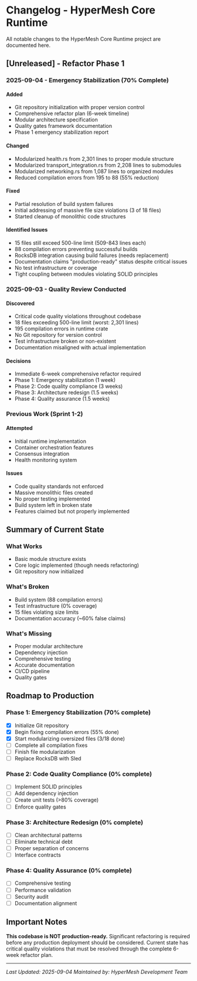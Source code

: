 # Changelog - HyperMesh Core Runtime

All notable changes to the HyperMesh Core Runtime project are documented here.

## [Unreleased] - Refactor Phase 1

### 2025-09-04 - Emergency Stabilization (70% Complete)

#### Added
- Git repository initialization with proper version control
- Comprehensive refactor plan (6-week timeline)
- Modular architecture specification
- Quality gates framework documentation
- Phase 1 emergency stabilization report

#### Changed
- Modularized health.rs from 2,301 lines to proper module structure
- Modularized transport_integration.rs from 2,208 lines to submodules
- Modularized networking.rs from 1,087 lines to organized modules
- Reduced compilation errors from 195 to 88 (55% reduction)

#### Fixed
- Partial resolution of build system failures
- Initial addressing of massive file size violations (3 of 18 files)
- Started cleanup of monolithic code structures

#### Identified Issues
- 15 files still exceed 500-line limit (509-843 lines each)
- 88 compilation errors preventing successful builds
- RocksDB integration causing build failures (needs replacement)
- Documentation claims "production-ready" status despite critical issues
- No test infrastructure or coverage
- Tight coupling between modules violating SOLID principles

### 2025-09-03 - Quality Review Conducted

#### Discovered
- Critical code quality violations throughout codebase
- 18 files exceeding 500-line limit (worst: 2,301 lines)
- 195 compilation errors in runtime crate
- No Git repository for version control
- Test infrastructure broken or non-existent
- Documentation misaligned with actual implementation

#### Decisions
- Immediate 6-week comprehensive refactor required
- Phase 1: Emergency stabilization (1 week)
- Phase 2: Code quality compliance (3 weeks)
- Phase 3: Architecture redesign (1.5 weeks)
- Phase 4: Quality assurance (1.5 weeks)

### Previous Work (Sprint 1-2)

#### Attempted
- Initial runtime implementation
- Container orchestration features
- Consensus integration
- Health monitoring system

#### Issues
- Code quality standards not enforced
- Massive monolithic files created
- No proper testing implemented
- Build system left in broken state
- Features claimed but not properly implemented

## Summary of Current State

### What Works
- Basic module structure exists
- Core logic implemented (though needs refactoring)
- Git repository now initialized

### What's Broken
- Build system (88 compilation errors)
- Test infrastructure (0% coverage)
- 15 files violating size limits
- Documentation accuracy (~60% false claims)

### What's Missing
- Proper modular architecture
- Dependency injection
- Comprehensive testing
- Accurate documentation
- CI/CD pipeline
- Quality gates

## Roadmap to Production

### Phase 1: Emergency Stabilization (70% complete)
- [x] Initialize Git repository
- [x] Begin fixing compilation errors (55% done)
- [x] Start modularizing oversized files (3/18 done)
- [ ] Complete all compilation fixes
- [ ] Finish file modularization
- [ ] Replace RocksDB with Sled

### Phase 2: Code Quality Compliance (0% complete)
- [ ] Implement SOLID principles
- [ ] Add dependency injection
- [ ] Create unit tests (>80% coverage)
- [ ] Enforce quality gates

### Phase 3: Architecture Redesign (0% complete)
- [ ] Clean architectural patterns
- [ ] Eliminate technical debt
- [ ] Proper separation of concerns
- [ ] Interface contracts

### Phase 4: Quality Assurance (0% complete)
- [ ] Comprehensive testing
- [ ] Performance validation
- [ ] Security audit
- [ ] Documentation alignment

## Important Notes

**This codebase is NOT production-ready.** Significant refactoring is required before any production deployment should be considered. Current state has critical quality violations that must be resolved through the complete 6-week refactor plan.

---
*Last Updated: 2025-09-04*
*Maintained by: HyperMesh Development Team*